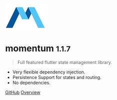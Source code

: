 ![logo](images/logo.png)

# momentum <small>1.1.7</small>

> Full featured flutter state management library.

- Very flexible dependency injection.
- Persistence Support for states and routing.
- No dependencies.

[GitHub](https://github.com/xamantra/momentum)
[Overview](/?id=features)
